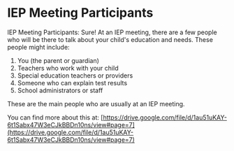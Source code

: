 # IEP Meeting Participants
IEP Meeting Participants: Sure! At an IEP meeting, there are a few people who will be there to talk about your child's education and needs. These people might include: 

1. You (the parent or guardian)
2. Teachers who work with your child
3. Special education teachers or providers
4. Someone who can explain test results
5. School administrators or staff

These are the main people who are usually at an IEP meeting.

You can find more about this at: [https://drive.google.com/file/d/1au51uKAY-6t1Sabx47W3eCJkBBDn10ns/view#page=7](https://drive.google.com/file/d/1au51uKAY-6t1Sabx47W3eCJkBBDn10ns/view#page=7)
